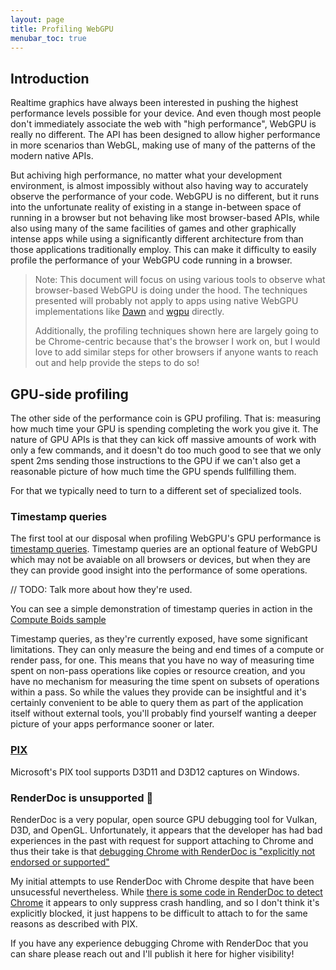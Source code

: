 ```yaml
---
layout: page
title: Profiling WebGPU
menubar_toc: true
---
```


## Introduction

Realtime graphics have always been interested in pushing the highest performance levels possible for your device. And even though most people don't immediately associate the web with "high performance", WebGPU is really no different. The API has been designed to allow higher performance in more scenarios than WebGL, making use of many of the patterns of the modern native APIs.

But achiving high performance, no matter what your development environment, is almost impossibly without also having way to accurately observe the performance of your code. WebGPU is no different, but it runs into the unfortunate reality of existing in a stange in-between space of running in a browser but not behaving like most browser-based APIs, while also using many of the same facilities of games and other graphically intense apps while using a significantly different architecture from than those applications traditionally employ. This can make it difficulty to easily profile the performance of your WebGPU code running in a browser.

> Note: This document will focus on using various tools to observe what browser-based WebGPU is doing under the hood. The techniques presented will probably not apply to apps using native WebGPU implementations like [Dawn](https://dawn.googlesource.com/dawn) and [wgpu](https://wgpu.rs/) directly.
>
> Additionally, the profiling techniques shown here are largely going to be Chrome-centric because that's the browser I work on, but I would love to add similar steps for other browsers if anyone wants to reach out and help provide the steps to do so!

## GPU-side profiling

The other side of the performance coin is GPU profiling. That is: measuring how much time your GPU is spending completing the work you give it. The nature of GPU APIs is that they can kick off massive amounts of work with only a few commands, and it doesn't do too much good to see that we only spent 2ms sending those instructions to the GPU if we can't also get a reasonable picture of how much time the GPU spends fullfilling them.

For that we typically need to turn to a different set of specialized tools.

### Timestamp queries

The first tool at our disposal when profiling WebGPU's GPU performance is [timestamp queries](https://gpuweb.github.io/gpuweb/#timestamp). Timestamp queries are an optional feature of WebGPU which may not be avaiable on all browsers or devices, but when they are they can provide good insight into the performance of some operations.

// TODO: Talk more about how they're used.

You can see a simple demonstration of timestamp queries in action in the [Compute Boids sample](https://webgpu.github.io/webgpu-samples/samples/computeBoids)

Timestamp queries, as they're currently exposed, have some significant limitations. They can only measure the being and end times of a compute or render pass, for one. This means that you have no way of measuring time spent on non-pass operations like copies or resource creation, and you have no mechanism for measuring the time spent on subsets of operations within a pass. So while the values they provide can be insightful and it's certainly convenient to be able to query them as part of the application itself without external tools, you'll probably find yourself wanting a deeper picture of your apps performance sooner or later.

### [PIX](./pix)

Microsoft's PIX tool supports D3D11 and D3D12 captures on Windows.


### RenderDoc is unsupported 🥺

RenderDoc is a very popular, open source GPU debugging tool for Vulkan, D3D, and OpenGL. Unfortunately, it appears that the developer has had bad experiences in the past with request for support attaching to Chrome and thus their take is that [debugging Chrome with RenderDoc is "explicitly not endorsed or supported"](https://github.com/baldurk/renderdoc/issues/2030#issuecomment-682434299)

My initial attempts to use RenderDoc with Chrome despite that have been unsucessful nevertheless. While [there is some code in RenderDoc to detect Chrome](https://github.com/baldurk/renderdoc/blob/aeaa2811f6afd411b260e740dce6208de4118e13/renderdoc/core/core.cpp#L316) it appears to only suppress crash handling, and so I don't think it's explicitly blocked, it just happens to be difficult to attach to for the same reasons as described with PIX.

If you have any experience debugging Chrome with RenderDoc that you can share please reach out and I'll publish it here for higher visibility!


